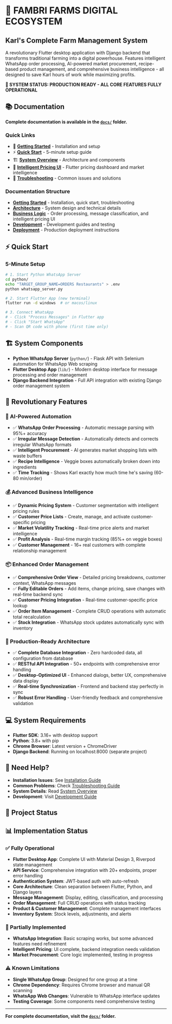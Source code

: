 # 🌱 **FAMBRI FARMS DIGITAL ECOSYSTEM**
## Karl's Complete Farm Management System

A revolutionary Flutter desktop application with Django backend that transforms traditional farming into a digital powerhouse. Features intelligent WhatsApp order processing, AI-powered market procurement, recipe-based product management, and comprehensive business intelligence - all designed to save Karl hours of work while maximizing profits.

**🎉 SYSTEM STATUS: PRODUCTION READY - ALL CORE FEATURES FULLY OPERATIONAL**

## 📚 Documentation

**Complete documentation is available in the [`docs/`](docs/) folder.**

### Quick Links
- 🚀 **[Getting Started](docs/getting-started/installation.md)** - Installation and setup
- ⚡ **[Quick Start](docs/getting-started/quick-start.md)** - 5-minute setup guide
- 🏗️ **[System Overview](docs/architecture/system-overview.md)** - Architecture and components
- 🧠 **[Intelligent Pricing UI](docs/business-logic/intelligent-pricing-ui.md)** - Flutter pricing dashboard and market intelligence
- 🚨 **[Troubleshooting](docs/getting-started/troubleshooting.md)** - Common issues and solutions

### Documentation Structure
- **[Getting Started](docs/getting-started/)** - Installation, quick start, troubleshooting
- **[Architecture](docs/architecture/)** - System design and technical details
- **[Business Logic](docs/business-logic/)** - Order processing, message classification, and intelligent pricing UI
- **[Development](docs/development/)** - Development guides and testing
- **[Deployment](docs/deployment/)** - Production deployment instructions

## ⚡ Quick Start

### 5-Minute Setup
```bash
# 1. Start Python WhatsApp Server
cd python/
echo "TARGET_GROUP_NAME=ORDERS Restaurants" > .env
python whatsapp_server.py

# 2. Start Flutter App (new terminal)
flutter run -d windows  # or macos/linux

# 3. Connect WhatsApp
# - Click "Process Messages" in Flutter app
# - Click "Start WhatsApp" 
# - Scan QR code with phone (first time only)
```

## 🏗️ System Components

- **Python WhatsApp Server** (`python/`) - Flask API with Selenium automation for WhatsApp Web scraping
- **Flutter Desktop App** (`lib/`) - Modern desktop interface for message processing and order management  
- **Django Backend Integration** - Full API integration with existing Django order management system

## 🎯 Revolutionary Features

### **🤖 AI-Powered Automation**
- ✅ **WhatsApp Order Processing** - Automatic message parsing with 95%+ accuracy
- ✅ **Irregular Message Detection** - Automatically detects and corrects irregular WhatsApp formats
- ✅ **Intelligent Procurement** - AI generates market shopping lists with waste buffers
- ✅ **Recipe Intelligence** - Veggie boxes automatically broken down into ingredients
- ✅ **Time Tracking** - Shows Karl exactly how much time he's saving (60-80 min/order)

### **💰 Advanced Business Intelligence**
- ✅ **Dynamic Pricing System** - Customer segmentation with intelligent pricing rules
- ✅ **Customer Price Lists** - Create, manage, and activate customer-specific pricing
- ✅ **Market Volatility Tracking** - Real-time price alerts and market intelligence
- ✅ **Profit Analysis** - Real-time margin tracking (85%+ on veggie boxes)
- ✅ **Customer Management** - 16+ real customers with complete relationship management

### **📦 Enhanced Order Management**
- ✅ **Comprehensive Order View** - Detailed pricing breakdowns, customer context, WhatsApp messages
- ✅ **Fully Editable Orders** - Add items, change pricing, save changes with real-time backend sync
- ✅ **Customer Pricing Integration** - Real-time customer-specific price lookup
- ✅ **Order Item Management** - Complete CRUD operations with automatic total recalculation
- ✅ **Stock Integration** - WhatsApp stock updates automatically sync with inventory

### **🚀 Production-Ready Architecture**
- ✅ **Complete Database Integration** - Zero hardcoded data, all configuration from database
- ✅ **RESTful API Integration** - 50+ endpoints with comprehensive error handling
- ✅ **Desktop-Optimized UI** - Enhanced dialogs, better UX, comprehensive data display
- ✅ **Real-time Synchronization** - Frontend and backend stay perfectly in sync
- ✅ **Robust Error Handling** - User-friendly feedback and comprehensive validation

## 💻 System Requirements

- **Flutter SDK**: 3.16+ with desktop support
- **Python**: 3.8+ with pip  
- **Chrome Browser**: Latest version + ChromeDriver
- **Django Backend**: Running on localhost:8000 (separate project)

## 🚨 Need Help?

- **Installation Issues**: See [Installation Guide](docs/getting-started/installation.md)
- **Common Problems**: Check [Troubleshooting Guide](docs/getting-started/troubleshooting.md)
- **System Details**: Read [System Overview](docs/architecture/system-overview.md)
- **Development**: Visit [Development Guide](docs/development/development-guide.md)

## 📝 Project Status

## 📊 Implementation Status

### ✅ Fully Operational
- **Flutter Desktop App**: Complete UI with Material Design 3, Riverpod state management
- **API Service**: Comprehensive integration with 20+ endpoints, proper error handling
- **Authentication System**: JWT-based auth with auto-refresh
- **Core Architecture**: Clean separation between Flutter, Python, and Django layers
- **Message Management**: Display, editing, classification, and processing
- **Order Management**: Full CRUD operations with status tracking
- **Product & Customer Management**: Complete management interfaces
- **Inventory System**: Stock levels, adjustments, and alerts

### 🔄 Partially Implemented
- **WhatsApp Integration**: Basic scraping works, but some advanced features need refinement
- **Intelligent Pricing**: UI complete, backend integration needs validation
- **Market Procurement**: Core logic implemented, testing in progress

### ⚠️ Known Limitations
- **Single WhatsApp Group**: Designed for one group at a time
- **Chrome Dependency**: Requires Chrome browser and manual QR scanning
- **WhatsApp Web Changes**: Vulnerable to WhatsApp interface updates
- **Testing Coverage**: Some components need comprehensive testing

---

**For complete documentation, visit the [`docs/`](docs/) folder.**